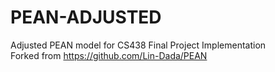 ﻿# PEAN-ADJUSTED

Adjusted PEAN model for CS438 Final Project Implementation\
Forked from https://github.com/Lin-Dada/PEAN
